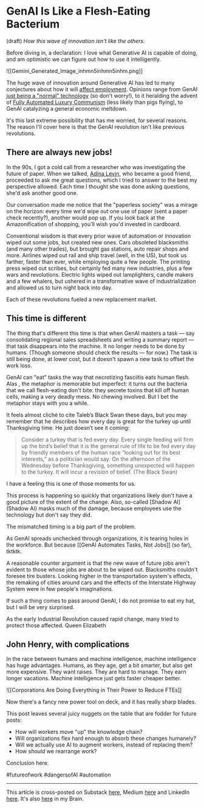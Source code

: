 # GenAI Is Like a Flesh-Eating Bacterium
(draft) 
*How this wave of innovation isn't like the others.* 

Before diving in, a declaration: I love what Generative AI is capable of doing, and am optimistic we can figure out how to use it intelligently. 

![[Gemini_Generated_Image_inhmn5inhmn5inhm.png]]

The huge wave of innovation around Generative AI has led to many conjectures about how it will [affect employment](https://bra.in/8j8nDb). Opinions range from GenAI [just being a "normal" technology](https://knightcolumbia.org/content/ai-as-normal-technology) (so don't worry!), to it heralding the advent of [Fully Automated Luxury Communism](https://www.amazon.com/Fully-Automated-Luxury-Communism-Bastani-ebook/dp/B075WCGJDW/jerrymichalskisr) (less likely than pigs flying), to GenAI catalyzing a general economic meltdown. 

It's this last extreme possibility that has me worried, for several reasons. The reason I'll cover here is that the GenAI revolution isn't like previous revolutions. 

## There are always new jobs! 

In the 90s, I got a cold call from a researcher who was investigating the future of paper. When we talked, [Adina Levin](https://www.linkedin.com/in/adina-levin-b771/), who became a good friend, proceeded to ask me great questions, which I tried to answer to the best my perspective allowed. Each time I thought she was done asking questions, she'd ask another good one. 

Our conversation made me notice that the "paperless society" was a mirage on the horizon: every time we'd wipe out one use of paper (sent a paper check recently?), another would pop up. If you look back at the Amazonification of shopping, you'll wish you'd invested in cardboard. 

Conventional wisdom is that every prior wave of automation or innovation wiped out some jobs, but created new ones. Cars obsoleted blacksmiths (and many other trades), but brought gas stations, auto repair shops and more. Airlines wiped out rail and ship travel (well, in the US), but took us farther, faster than ever, while employing quite a few people. The printing press wiped out scribes, but certainly fed many new industries, plus a few wars and revolutions. Electric lights wiped out lamplighters, candle makers and a few whalers, but ushered in a transformative wave of industrialization and allowed us to turn night back into day. 

Each of these revolutions fueled a new replacement market. 

## This time is different

The thing that's different this time is that when GenAI masters a task — say consolidating regional sales spreadsheets and writing a summary report — that task disappears into the machine. It no longer needs to be done by humans. (Though someone should check the results — for now.) The task is still being done, at lower cost, but it doesn't spawn a new task to offset the work loss. 

GenAI can "eat" tasks the way that necrotizing fasciitis eats human flesh. Alas , the metaphor is memorable but imperfect: it turns out the bacteria that we call flesh-eating don't bite: they secrete toxins that kill off human cells, making a very deadly mess. No chewing involved. But I bet the metaphor stays with you a while. 

It feels almost cliché to  cite Taleb’s Black Swan these days, but you may remember that he describes how every day is great for the turkey up until Thanksgiving time. He just doesn’t see it coming: 

> Consider a turkey that is fed every day. Every single feeding will firm up the bird’s belief that it is the general rule of life to be fed every day by friendly members of the human race “looking out for its best interests,” as a politician would say. On the afternoon of the Wednesday before Thanksgiving, something unexpected will happen to the turkey. It will incur a revision of belief. (The Black Swan)

I have a feeling this is one of those moments for us. 

This process is happening so quickly that organizations likely don't have a good picture of the extent of the change. Also, so-called [Shadow AI](Shadow AI) masks much of the damage, because employees use the technology but don't say they did. 

The mismatched timing is a big part of the problem. 

As GenAI spreads unchecked through organizations, it is tearing holes in the workforce. But because [[GenAI Automates Tasks, Not Jobs]] (so far), tktktk. 

A reasonable counter argument is that the new wave of future jobs aren't evident to those whose jobs are about to be wiped out. Blacksmiths couldn't foresee tire busters. Looking higher in the transportation system's effects, the remaking of cities around cars and the effects of the Interstate Highway System were in few people's imaginations. 

If such a thing comes to pass around GenAI, I do not promise to eat my hat, but I will be very surprised. 

As the early Industrial Revolution caused rapid change, many tried to protect those affected. Queen Elizabeth 

## John Henry, with complications  

In the race between humans and machine intelligence, machine intelligence has huge advantages. Humans, as they age, get a bit smarter, but also get more expensive. They want raises. They are hard to manage. They earn longer vacations. Machine intelligence just gets faster cheaper better. 

![[Corporations Are Doing Everything in Their Power to Reduce FTEs]] 

Now there's a fancy new power tool on deck, and it has really sharp blades. 

This post leaves several juicy nuggets on the table that are fodder for future posts: 

- How will workers move "up" the knowledge chain? 
- Will organizations flex hard enough to absorb these changes humanely? 
- Will we actually use AI to augment workers, instead of replacing them? 
- How *should* we rearrange work? 

Conclusion here. 

#futureofwork #dangersofAI #automation 

--- 
This article is cross-posted on Substack [here](), Medium [here]() and LinkedIn [here](). It's also [here](https://bra.in/9joGBY) in my Brain. 